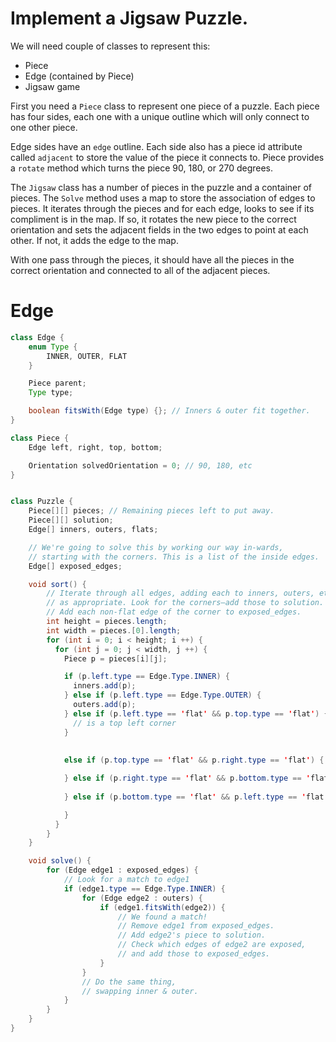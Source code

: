 # Implement a Jigsaw Puzzle.

We will need couple of classes to represent this:
 - Piece
 - Edge (contained by Piece)
 - Jigsaw game

First you need a `Piece` class to represent one piece of a puzzle.
Each piece has four sides, each one with a unique outline which will only
connect to one other piece.

Edge sides have an `edge` outline. Each side also has a piece id attribute called
`adjacent` to store the value of the piece it connects to.
Piece provides a `rotate` method which turns the piece 90, 180, or 270 degrees.

The `Jigsaw` class has a number of pieces in the puzzle and a container of pieces.
The `Solve` method uses a map to store the association of edges to pieces.
It iterates through the pieces and for each edge, looks to see if its compliment
is in the map. If so, it rotates the new piece to the correct orientation and sets
the adjacent fields in the two edges to point at each other. If not, it adds
the edge to the map.

With one pass through the pieces, it should have all the pieces in the correct orientation and connected to all of the adjacent pieces.

# Edge
```java
class Edge {
    enum Type {
        INNER, OUTER, FLAT
    }

    Piece parent;
    Type type;

    boolean fitsWith(Edge type) {}; // Inners & outer fit together.
}

class Piece {
    Edge left, right, top, bottom;

    Orientation solvedOrientation = 0; // 90, 180, etc
}


class Puzzle {
    Piece[][] pieces; // Remaining pieces left to put away.
    Piece[][] solution;
    Edge[] inners, outers, flats;

    // We're going to solve this by working our way in-wards,
    // starting with the corners. This is a list of the inside edges.
    Edge[] exposed_edges;

    void sort() {
        // Iterate through all edges, adding each to inners, outers, etc,
        // as appropriate. Look for the corners—add those to solution.
        // Add each non-flat edge of the corner to exposed_edges.
        int height = pieces.length;
        int width = pieces.[0].length;
        for (int i = 0; i < height; i ++) {
          for (int j = 0; j < width, j ++) {
            Piece p = pieces[i][j];

            if (p.left.type == Edge.Type.INNER) {
              inners.add(p);
            } else if (p.left.type == Edge.Type.OUTER) {
              outers.add(p);
            } else if (p.left.type == 'flat' && p.top.type == 'flat') {
              // is a top left corner
            }
            
            
            else if (p.top.type == 'flat' && p.right.type == 'flat') {

            } else if (p.right.type == 'flat' && p.bottom.type == 'flat') {
              
            } else if (p.bottom.type == 'flat' && p.left.type == 'flat') {

            }
          }
        }
    }

    void solve() {
        for (Edge edge1 : exposed_edges) {
            // Look for a match to edge1
            if (edge1.type == Edge.Type.INNER) {
                for (Edge edge2 : outers) {
                    if (edge1.fitsWith(edge2)) {
                        // We found a match!
                        // Remove edge1 from exposed_edges.
                        // Add edge2's piece to solution.
                        // Check which edges of edge2 are exposed,
                        // and add those to exposed_edges.
                    }
                }
                // Do the same thing,
                // swapping inner & outer.
            }
        }
    }
}
```

